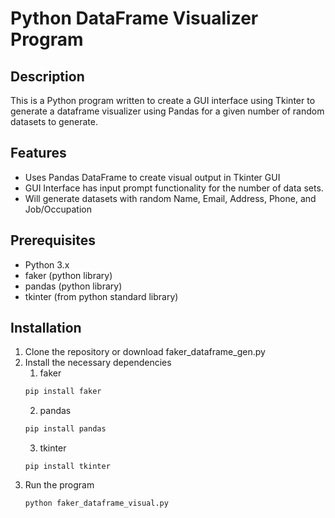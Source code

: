 # Python DataFrame Visualizer Program

## Description 
This is a Python program written to create a GUI interface using Tkinter to generate a dataframe visualizer using Pandas for a given number of random datasets to generate.

## Features
- Uses Pandas DataFrame to create visual output in Tkinter GUI
- GUI Interface has input prompt functionality for the number of data sets.
- Will generate datasets with random Name, Email, Address, Phone, and Job/Occupation 

## Prerequisites
- Python 3.x
- faker (python library)
- pandas (python library)
- tkinter (from python standard library)

## Installation
1. Clone the repository or download faker_dataframe_gen.py
2. Install the necessary dependencies
   1. faker
   ````bash
   pip install faker
   ````
   2. pandas
   ````bash
   pip install pandas
   ````
   3. tkinter
   ````
   pip install tkinter
   ````
3. Run the program
   ````bash
   python faker_dataframe_visual.py
   ````